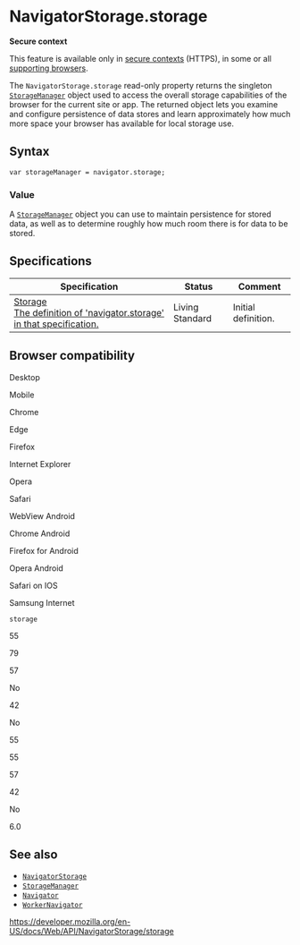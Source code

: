 NavigatorStorage.storage
========================

**Secure context**

This feature is available only in [secure contexts](https://developer.mozilla.org/en-US/docs/Web/Security/Secure_Contexts) (HTTPS), in some or all [supporting browsers](#browser_compatibility).

The `NavigatorStorage.storage` read-only property returns the singleton [`StorageManager`](../storagemanager) object used to access the overall storage capabilities of the browser for the current site or app. The returned object lets you examine and configure persistence of data stores and learn approximately how much more space your browser has available for local storage use.

Syntax
------

    var storageManager = navigator.storage;

### Value

A [`StorageManager`](../storagemanager) object you can use to maintain persistence for stored data, as well as to determine roughly how much room there is for data to be stored.

Specifications
--------------

<table><thead><tr class="header"><th>Specification</th><th>Status</th><th>Comment</th></tr></thead><tbody><tr class="odd"><td><a href="https://storage.spec.whatwg.org/#navigatorstorage">Storage<br />
<span class="small">The definition of 'navigator.storage' in that specification.</span></a></td><td><span class="spec-living">Living Standard</span></td><td>Initial definition.</td></tr></tbody></table>

Browser compatibility
---------------------

Desktop

Mobile

Chrome

Edge

Firefox

Internet Explorer

Opera

Safari

WebView Android

Chrome Android

Firefox for Android

Opera Android

Safari on IOS

Samsung Internet

`storage`

55

79

57

No

42

No

55

55

57

42

No

6.0

See also
--------

-   [`NavigatorStorage`](../navigatorstorage)
-   [`StorageManager`](../storagemanager)
-   [`Navigator`](../navigator)
-   [`WorkerNavigator`](../workernavigator)

<a href="https://developer.mozilla.org/en-US/docs/Web/API/NavigatorStorage/storage" class="_attribution-link">https://developer.mozilla.org/en-US/docs/Web/API/NavigatorStorage/storage</a>
